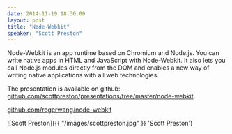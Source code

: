 ```yaml
---
date: 2014-11-19 18:30:00
layout: post
title: "Node-Webkit"
speaker: "Scott Preston"
---
```


Node-Webkit is an app runtime based on Chromium and Node.js. You can write native apps in HTML and JavaScript with Node-Webkit. It also lets you call Node.js modules directly from the DOM and enables a new way of writing native applications with all web technologies.

The presentation is available on github: [github.com/scottpreston/presentations/tree/master/node-webkit](https://github.com/scottpreston/presentations/tree/master/node-webkit).

[github.com/rogerwang/node-webkit](https://github.com/rogerwang/node-webkit)

![Scott Preston]({{ "/images/scottpreston.jpg" }} 'Scott Preston')
